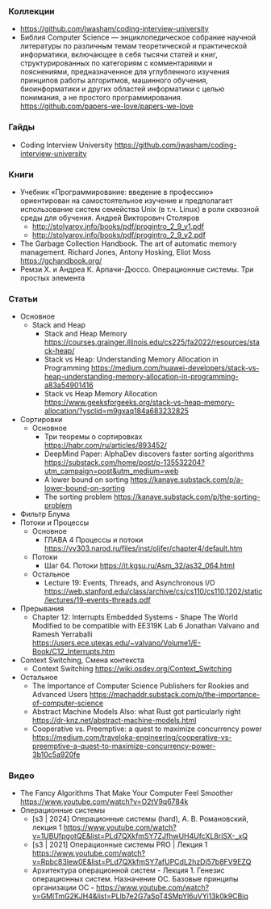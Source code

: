 ### Коллекции

- https://github.com/jwasham/coding-interview-university
- Библия Computer Science — энциклопедическое собрание научной литературы по различным темам теоретической и практической информатики, включающее в себя тысячи статей и книг, структурированных по категориям с комментариями и пояснениями, предназначенное для углубленного изучения принципов работы алгоритмов, машинного обучения, биоинформатики и других областей информатики с целью понимания, а не простого программирования. https://github.com/papers-we-love/papers-we-love

### Гайды

- Coding Interview University https://github.com/jwasham/coding-interview-university

### Книги

- Учебник «Программирование: введение в профессию» ориентирован на самостоятельное изучение и предполагает использование систем семейства Unix (в т.ч. Linux) в роли сквозной среды для обучения. Андрей Викторович Столяров
    - http://stolyarov.info/books/pdf/progintro_2_9_v1.pdf
    - http://stolyarov.info/books/pdf/progintro_2_9_v2.pdf
- The Garbage Collection Handbook. The art of automatic memory management. Richard Jones, Antony Hosking, Eliot Moss https://gchandbook.org/
- Ремзи Х. и Андреа К. Арпачи-Дюссо. Операционные системы. Три простых элемента

### Статьи

- Основное
    - Stack and Heap
        - Stack and Heap Memory https://courses.grainger.illinois.edu/cs225/fa2022/resources/stack-heap/
        - Stack vs Heap: Understanding Memory Allocation in Programming https://medium.com/huawei-developers/stack-vs-heap-understanding-memory-allocation-in-programming-a83a54901416
        - Stack vs Heap Memory Allocation https://www.geeksforgeeks.org/stack-vs-heap-memory-allocation/?ysclid=m9gxaq184a683232825
- Сортировки
    - Основное
        - Три теоремы о сортировках https://habr.com/ru/articles/893452/
        - DeepMind Paper: AlphaDev discovers faster sorting algorithms https://substack.com/home/post/p-135532204?utm_campaign=post&utm_medium=web
        - A lower bound on sorting https://kanaye.substack.com/p/a-lower-bound-on-sorting
        - The sorting problem https://kanaye.substack.com/p/the-sorting-problem
- Фильтр Блума
- Потоки и Процессы
    - Основное
        - ГЛАВА 4 Процессы и потоки https://vv303.narod.ru/files/inst/olifer/chapter4/default.htm
    - Потоки
        - Шаг 64. Потоки https://it.kgsu.ru/Asm_32/as32_064.html
    - Остальное
        - Lecture 19: Events, Threads, and Asynchronous I/O https://web.stanford.edu/class/archive/cs/cs110/cs110.1202/static/lectures/19-events-threads.pdf
- Прерывания
    - Chapter 12: Interrupts Embedded Systems - Shape The World Modified to be compatible with EE319K Lab 6 Jonathan Valvano and Ramesh Yerraballi https://users.ece.utexas.edu/~valvano/Volume1/E-Book/C12_Interrupts.htm
- Context Switching, Смена контекста
    - Context Switching https://wiki.osdev.org/Context_Switching
- Остальное
    - The Importance of Computer Science Publishers for Rookies and Advanced Users https://machaddr.substack.com/p/the-importance-of-computer-science
    - Abstract Machine Models Also: what Rust got particularly right https://dr-knz.net/abstract-machine-models.html
    - Cooperative vs. Preemptive: a quest to maximize concurrency power https://medium.com/traveloka-engineering/cooperative-vs-preemptive-a-quest-to-maximize-concurrency-power-3b10c5a920fe

### Видео

- The Fancy Algorithms That Make Your Computer Feel Smoother https://www.youtube.com/watch?v=O2tV9q6784k
- Операционные системы
    - [s3 | 2024] Операционные системы (hard), А. В. Романовский, лекция 1 https://www.youtube.com/watch?v=1UBUfpgotQE&list=PLd7QXkfmSY7ZJfhwUH4UfcXL8riSX-_xQ
    - [s3 | 2021] Операционные системы PRO | Лекция 1 https://www.youtube.com/watch?v=Rpbc83lew0E&list=PLd7QXkfmSY7afUPCdL2hzDi57b8FV9EZQ
    - Архитектура операционной систем - Лекция 1. Генезис операционных систем. Назначение ОС. Базовые принципы организации ОС - https://www.youtube.com/watch?v=GMlTmG2KJH4&list=PLlb7e2G7aSpT4SMpYl6uVYi13k0k9CBiq
